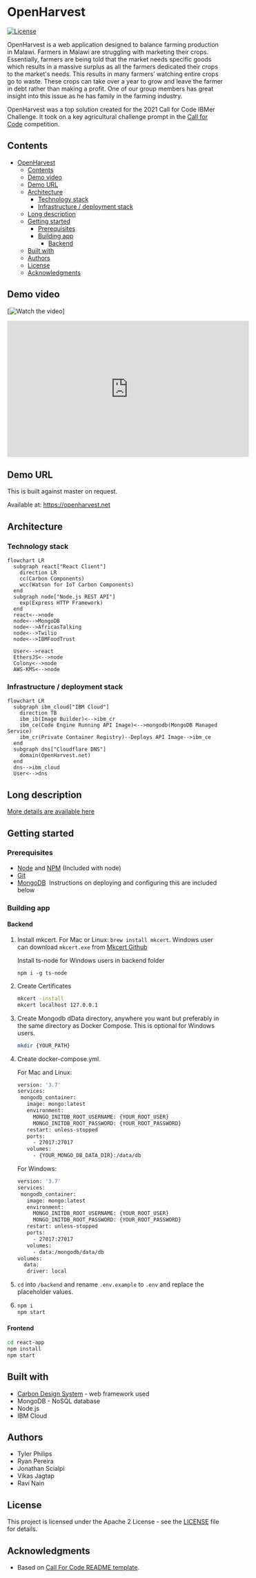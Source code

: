 # OpenHarvest

[![License](https://img.shields.io/badge/License-Apache2-blue.svg)](https://www.apache.org/licenses/LICENSE-2.0)

OpenHarvest is a web application designed to balance farming production in Malawi. Farmers in Malawi are struggling with marketing their crops. Essentially, farmers are being told that the market needs specific goods which results in a massive surplus as all the farmers dedicated their crops to the market's needs. This results in many farmers’ watching entire crops go to waste. These crops can take over a year to grow and leave the farmer in debt rather than making a profit. One of our group members has great insight into this issue as he has family in the farming industry.

OpenHarvest was a top solution created for the 2021 Call for Code IBMer Challenge. It took on a key agricultural challenge prompt in the [Call for Code](https://developer.ibm.com/callforcode/) competition.

## Contents

- [OpenHarvest](#openharvest)
  - [Contents](#contents)
  - [Demo video](#demo-video)
  - [Demo URL](#demo-url)
  - [Architecture](#architecture)
    - [Technology stack](#technology-stack)
    - [Infrastructure / deployment stack](#infrastructure--deployment-stack)
  - [Long description](#long-description)
  - [Getting started](#getting-started)
    - [Prerequisites](#prerequisites)
    - [Building app](#building-app)
      - [Backend](#backend)
  - [Built with](#built-with)
  - [Authors](#authors)
  - [License](#license)
  - [Acknowledgments](#acknowledgments)

## Demo video

[![Watch the video](images/OPENHARVEST1.PNG)] 

<p align="center">
<iframe width="560" height="315" src="https://www.youtube.com/embed/6gZagLno-v8" title="YouTube video player" frameborder="0" allow="accelerometer; autoplay; clipboard-write; encrypted-media; gyroscope; picture-in-picture" allowfullscreen></iframe>
 </p>

## Demo URL
This is built against master on request.

Available at: https://openharvest.net


## Architecture

### Technology stack

```mermaid
flowchart LR
  subgraph react["React Client"]
    direction LR
    cc(Carbon Components)
    wcc(Watson for IoT Carbon Components)
  end
  subgraph node["Node.js REST API"]
    exp(Express HTTP Framework)
  end
  react<-->node
  node<-->MongoDB
  node<-->AfricasTalking
  node<-->Twilio
  node<-->IBMFoodTrust

  User<-->react
  EthersJS<-->node
  Colony<-->node
  AWS-KMS<-->node
```

### Infrastructure / deployment stack

```mermaid
flowchart LR
  subgraph ibm_cloud["IBM Cloud"]
    direction TB
    ibm_ib(Image Builder)<-->ibm_cr
    ibm_ce(Code Engine Running API Image)<-->mongodb(MongoDB Managed Service)
    ibm_cr(Private Container Registry)--Deploys API Image-->ibm_ce
  end
  subgraph dns["Cloudflare DNS"]
    domain(OpenHarvest.net)
  end
  dns-->ibm_cloud
  User<-->dns
```

## Long description

[More details are available here](./DESCRIPTION.md)

## Getting started

### Prerequisites

- [Node](https://nodejs.org/) and [NPM](https://www.npmjs.com/) (Included with node)
- [Git](https://git-scm.com/)
- [MongoDB](https://www.mongodb.com/)  Instructions on deploying and configuring this are included below

### Building app

#### Backend

1. Install mkcert. For Mac or Linux: `brew install mkcert`. Windows user can download `mkcert.exe` from [Mkcert Github](https://github.com/FiloSottile/mkcert/releases)

   Install ts-node for Windows users in backend folder

   `npm i -g ts-node`

2. Create Certificates

   ```bash
   mkcert -install
   mkcert localhost 127.0.0.1
   ```

3. Create Mongodb dData directory, anywhere you want but preferably in the same directory as Docker Compose. This is optional for Windows users.

   ```bash
   mkdir {YOUR_PATH}
   ```

4. Create docker-compose.yml.

   For Mac and Linux:

   ```bash
   version: '3.7'
   services:
    mongodb_container:
      image: mongo:latest
      environment:
        MONGO_INITDB_ROOT_USERNAME: {YOUR_ROOT_USER}
        MONGO_INITDB_ROOT_PASSWORD: {YOUR_ROOT_PASSWORD}
      restart: unless-stopped
      ports:
        - 27017:27017
      volumes:
        - {YOUR_MONGO_DB_DATA_DIR}:/data/db
   ```

   For Windows:

   ```bash
   version: '3.7'
   services:
    mongodb_container:
      image: mongo:latest
      environment:
        MONGO_INITDB_ROOT_USERNAME: {YOUR_ROOT_USER}
        MONGO_INITDB_ROOT_PASSWORD: {YOUR_ROOT_PASSWORD}
      restart: unless-stopped
      ports:
        - 27017:27017
      volumes:
        - data:/mongodb/data/db
   volumes:
     data:
      driver: local
   ```

5. `cd` into `/backend` and rename `.env.example` to `.env` and replace the placeholder values.

6. ```bash
   npm i
   npm start
   ```

#### Frontend

```bash
cd react-app
npm install
npm start
```

## Built with

- [Carbon Design System](https://github.com/Philipsty/carbon-angular-starter) - web framework used
- MongoDB - NoSQL database
- Node.js
- IBM Cloud

## Authors

- Tyler Philips
- Ryan Pereira
- Jonathan Scialpi
- Vikas Jagtap
- Ravi Nain

## License

This project is licensed under the Apache 2 License - see the [LICENSE](LICENSE) file for details.

## Acknowledgments

- Based on [Call For Code README template](https://github.com/Call-for-Code/Project-Sample/blob/main/README.md).
